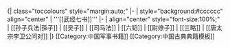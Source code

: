 <br clear=all />
{| class="toccolours" style="margin:auto;"
|-
| style="background:#cccccc" align="center" | '''[[武经七书]]'''
|-
| align="center" style="font-size:100%;" | [[孙子兵法|孫子]] | [[吴子]] | [[司马法]] | [[六韬]] | [[尉缭子]] | [[三略]] | [[唐太宗李卫公问对]]
|}
<noinclude>
[[Category:中国军事书籍]]
[[Category:中国古典典籍模板]]
</noinclude>
